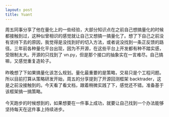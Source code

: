 ```yaml
---
layout: post
title: Yuant
---
```

周五同事分享了他在量化上的一些经验，大部分知识点在之前自己想搞量化的时候都接触到过，这种似曾相识的感觉就让自己又想搞一搞量化了。想了下自己之前没有坚持下去的原因，我觉得是没找到好的切入方法，或者说没找到一条正反馈的路径。三年前各种量化平台出现，因为不开源，在这些平台上开发都有种不踏实感，受限制太大。开源的只找到了 vn.py，但是那个接口的抽象实在一言难尽。自己搞嘛，又感觉重复造轮子。<br />
<br />昨晚想了下如果搞量化该怎么规划。量化最重要的是策略，交易只是个工程问题。所以目前打算从策略研发开始，周五的分享提到了开源回测框架 backtrader，这是之前没接触到的。今天看了看文档，跟着稍微实践了下，感觉还不错。准备基于该框架搞一搞策略。<br />
<br />今天跑步的时候想到的，如果想要在一件事上成功，就要让自己找到一个办法能够坚持每天在这件事上持续进步。

